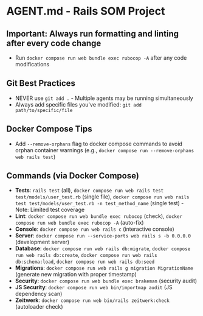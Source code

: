 # AGENT.md - Rails SOM Project

## Important: Always run formatting and linting after every code change
- Run `docker compose run web bundle exec rubocop -A` after any code modifications

## Git Best Practices
- NEVER use `git add .` - Multiple agents may be running simultaneously
- Always add specific files you've modified: `git add path/to/specific/file`

## Docker Compose Tips
- Add `--remove-orphans` flag to docker compose commands to avoid orphan container warnings (e.g., `docker compose run --remove-orphans web rails test`)

## Commands (via Docker Compose)
- **Tests**: `rails test` (all), `docker compose run web rails test test/models/user_test.rb` (single file), `docker compose run web rails test test/models/user_test.rb -n test_method_name` (single test) - Note: Limited test coverage
- **Lint**: `docker compose run web bundle exec rubocop` (check), `docker compose run web bundle exec rubocop -A` (auto-fix)
- **Console**: `docker compose run web rails c` (interactive console)
- **Server**: `docker compose run --service-ports web rails s -b 0.0.0.0` (development server)
- **Database**: `docker compose run web rails db:migrate`, `docker compose run web rails db:create`, `docker compose run web rails db:schema:load`, `docker compose run web rails db:seed`
- **Migrations**: `docker compose run web rails g migration MigrationName` (generate new migration with proper timestamp)
- **Security**: `docker compose run web bundle exec brakeman` (security audit)
- **JS Security**: `docker compose run web bin/importmap audit` (JS dependency scan)
- **Zeitwerk**: `docker compose run web bin/rails zeitwerk:check` (autoloader check)
